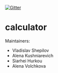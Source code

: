 [![Gitter](https://badges.gitter.im/UNICORN-032-2019/community.svg)](https://gitter.im/UNICORN-032-2019/community?utm_source=badge&utm_medium=badge&utm_campaign=pr-badge)

# calculator

Maintainers:
   * Vladislav Shepilov
   * Alena Kushniarevich
   * Siarhei Hurkou
   * Alena Volchkova
